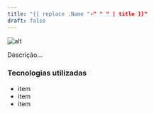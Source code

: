 ```yaml
---
title: "{{ replace .Name "-" " " | title }}"
draft: false
---
```


![alt](http://via.placeholder.com/640x150)

Descrição...

### Tecnologias utilizadas

* item
* item
* item
